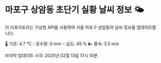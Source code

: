
# 마포구 상암동 초단기 실황 날씨 정보 🌤️

이 리포지토리는 기상청 API를 사용하여 서울 마포구 상암동의 날씨 정보를 업데이트합니다. 

🌡️ 기온: 4.7 ℃
💧 강수량: 0 mm
💦 습도: 45 %
🌬️ 풍속: 3.5 m/s

마지막 업데이트 시각: 2025년 02월 13일 17시 10분    
